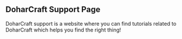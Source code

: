 ## DoharCraft Support Page
DoharCraft support is a website where you can find tutorials related to DoharCraft which helps you find the right thing!
